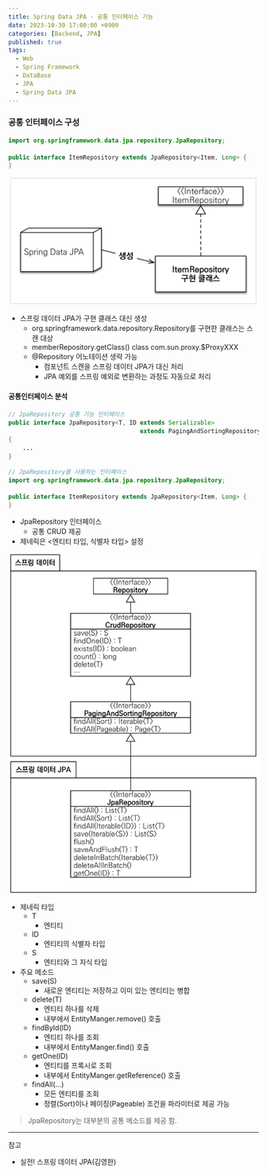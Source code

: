 ```yaml
---
title: Spring Data JPA - 공통 인터페이스 기능
date: 2023-10-30 17:00:00 +0900
categories: [Backend, JPA]
published: true
tags:
  - Web
  - Spring Framework
  - DataBase
  - JPA
  - Spring Data JPA
---
```


### 공통 인터페이스 구성

```java
import org.springframework.data.jpa.repository.JpaRepository;

public interface ItemRepository extends JpaRepository<Item, Long> {
}
```

![Alt text](/assets/posts/img/spring/spring_data_jpa/spring_data_jpa_01_01.png)

- 스프링 데이터 JPA가 구현 클래스 대신 생성
  - org.springframework.data.repository.Repository를 구현한 클래스는 스캔 대상
  - memberRepository.getClass() class com.sun.proxy.$ProxyXXX
  - @Repository 어노테이션 생략 가능
    - 컴포넌트 스캔을 스프링 데이터 JPA가 대신 처리
    - JPA 예외를 스프링 예외로 변환하는 과정도 자동으로 처리

#### 공통인터페이스 분석

```java
// JpaRepository 공통 기능 인터페이스
public interface JpaRepository<T, ID extends Serializable>
                                     extends PagingAndSortingRepository<T, ID>
{
    ...
}
```

```java
// JpaRepository를 사용하는 인터페이스
import org.springframework.data.jpa.repository.JpaRepository;

public interface ItemRepository extends JpaRepository<Item, Long> {
}
```

- JpaRepository 인터페이스
  - 공통 CRUD 제공
- 제네릭은 <엔티티 타입, 식별자 타입> 설정

![Alt text](/assets/posts/img/spring/spring_data_jpa/spring_data_jpa_01_02.png)

- 제네릭 타입
  - T
    - 엔티티
  - ID
    - 엔티티의 식별자 타입
  - S
    - 엔티티와 그 자식 타입
- 주요 메소드
  - save(S)
    - 새로운 엔티티는 저장하고 이미 있는 엔티티는 병합
  - delete(T)
    - 엔티티 하나를 삭제
    - 내부에서 EntityManger.remove() 호출
  - findById(ID)
    - 엔티티 하나를 조회
    - 내부에서 EntityManger.find() 호출
  - getOne(ID)
    - 엔티티를 프록시로 조회
    - 내부에서 EntityManger.getReference() 호출
  - findAll(...)
    - 모든 엔티티를 조회
    - 정렬(Sort)이나 페이징(Pageable) 조건을 파라미터로 제공 가능

> JpaRepository는 대부분의 공통 메소드를 제공 함.

---

참고

- 실전! 스프링 데이터 JPA(김영한)
